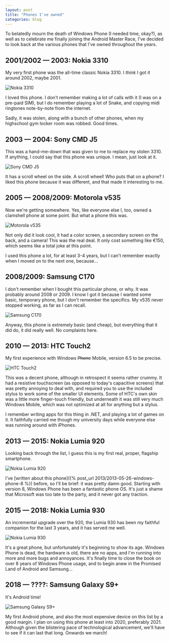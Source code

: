 ```yaml
---
layout: post
title: "Phones I've owned"
categories: blog
---
```


To belatedly mourn the death of Windows Phone (I needed time, okay?), as well as to celebrate me finally joining the Android Master Race, I've decided to look back at the various phones that I've owned throughout the years.

## 2001/2002 — 2003: Nokia 3310

My very first phone was the all-time classic Nokia 3310\. I _think_ I got it around 2002, maybe 2001.

![Nokia 3310](/assets/img/blog/2018/03/Nokia-3310.jpg)

I loved this phone. I don't remember making a lot of calls with it (I was on a pre-paid SIM), but I do remember playing a lot of Snake, and copying midi ringtones note-by-note from the internet.

Sadly, it was stolen, along with a bunch of other phones, when my highschool gym locker room was robbed. Good times.

## 2003 — 2004: Sony CMD J5

This was a hand-me-down that was given to me to replace my stolen 3310\. If anything, I could say that this phone was unique. I mean, just look at it.

![Sony CMD J5](/assets/img/blog/2018/03/Sony-CMD-J5.jpg)

It has a scroll wheel on the side. A scroll wheel! Who puts that on a phone? I liked this phone because it was different, and that made it interesting to me.

## 2005 — 2008/2009: Motorola v535

Now we're getting somewhere. Yes, like everyone else I, too, owned a clamshell phone at some point. But what a phone this was.

![Motorola v535](/assets/img/blog/2018/03/Motorola_v535.jpg)

Not only did it look cool, it had a color screen, a secondary screen on the back, and a camera! This was the real deal. It only cost something like €150, which seems like a total joke at this point.

I used this phone a lot, for at least 3-4 years, but I can't remember exactly when I moved on to the next one, because...

## 2008/2009: Samsung C170

I don't remember when I bought this particular phone, or why. It was probably around 2008 or 2009\. I know I got it because I wanted some basic, temporary phone, but I don't remember the specifics. My v535 never stopped working, as far as I can recall.

![Samsung C170](/assets/img/blog/2018/03/Samsung_c170.jpg)

Anyway, this phone is extremely basic (and cheap), but everything that it did do, it did really well. No complaints here.

## 2010 — 2013: HTC Touch2

My first experience with Windows <s>Phone</s> Mobile, version 6.5 to be precise.

![HTC Touch2](/assets/img/blog/2018/03/HTC-Touch2.jpg)

This was a decent phone, although in retrospect it seems rather crummy. It had a resistive touchscreen (as opposed to today's capacitive screens) that was pretty annoying to deal with, and required you to use the included stylus to work some of the smaller UI elements. Some of HTC's own skin was a little more finger-touch friendly, but underneath it was still very much Windows Mobile, which was not optimized at all for anything but a stylus.

I remember writing apps for this thing in .NET, and playing a lot of games on it. It faithfully carried me though my university days while everyone else was running around with iPhones.

## 2013 — 2015: Nokia Lumia 920

Looking back through the list, I guess this is my first real, proper, flagship smartphone.

![Nokia Lumia 920](/assets/img/blog/2018/03/Nokia-Lumia-920.jpg)

I've [written about this phone]({% post_url 2013/2013-05-26-windows-phone-8 %}) before, so I'll be brief: it was pretty damn good. Starting with version 8, Windows Phone has been a fantastic phone OS. It's just a shame that Microsoft was too late to the party, and it never got any traction.

## 2015 — 2018: Nokia Lumia 930

An incremental upgrade over the 920, the Lumia 930 has been my faithful companion for the last 3 years, and it has served me well.

![Nokia Lumia 930](/assets/img/blog/2018/03/Nokia-Lumia-930.jpg)

It's a great phone, but unfortunately it's beginning to show its age. Windows Phone is dead, the hardware is old, there are no apps, and I'm running into more and more bugs and annoyances. It's finally time to close the book on over 8 years of Windows Phone usage, and to begin anew in the Promised Land of Android and Samsung...

## 2018 — ????: Samsung Galaxy S9+

It's Android time!

![Samsung Galaxy S9+](/assets/img/blog/2018/03/Samsung-Galaxy-S9-Plus.jpg)

My first Android phone, and also the most expensive device on this list by a good margin. I plan on using this phone at least into 2020, preferably 2021\. Although given the blistering pace of technological advancement, we'll have to see if it can last that long. Onwards we march!
